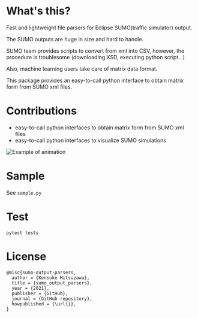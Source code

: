 # What's this?

Fast and lightweight file parsers for Eclipse SUMO(traffic simulator) output.

The SUMO outputs are huge in size and hard to handle.

SUMO team provides scripts to convert from xml into CSV, however, the procedure is troublesome (downloading XSD, executing python script...)

Also, machine learning users take care of matrix data format.

This package provides an easy-to-call python interface to obtain matrix form from SUMO xml files.

# Contributions

- easy-to-call python interfaces to obtain matrix form from SUMO xml files
- easy-to-call python interfaces to visualize SUMO simulations

![Example of animation](https://user-images.githubusercontent.com/1772712/135924848-4a938dd2-b2d3-4dfe-bfd6-94904086c382.gif)

# Sample

See `sample.py`

# Test

```
pytest tests
```

# License

```
@misc{sumo-output-parsers,
  author = {Kensuke Mitsuzawa},
  title = {sumo_output_parsers},
  year = {2021},
  publisher = {GitHub},
  journal = {GitHub repository},
  howpublished = {\url{}},
}
```